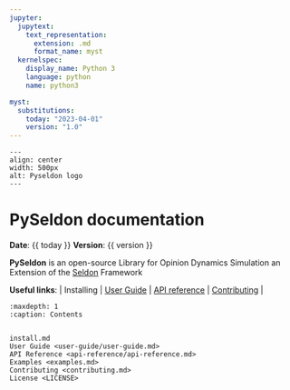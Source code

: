 ```yaml
---
jupyter:
  jupytext:
    text_representation:
      extension: .md
      format_name: myst
  kernelspec:
    display_name: Python 3
    language: python
    name: python3

myst:
  substitutions:
    today: "2023-04-01"
    version: "1.0"
---
```


```{figure} _static/res/logo_text.png
---
align: center
width: 500px
alt: Pyseldon logo
---
```

# PySeldon documentation

**Date**: {{ today }} **Version**: {{ version }}

**PySeldon** is an open-source Library for Opinion Dynamics Simulation an Extension of the [Seldon](https://github.com/seldon-code/seldon) Framework

**Useful links**:
| Installing |
[User Guide](user-guide/user-guide.md) |
[API reference](api-reference/api-reference.md) |
[Contributing](contributing.md) |

```{toctree}
:maxdepth: 1
:caption: Contents


install.md
User Guide <user-guide/user-guide.md>
API Reference <api-reference/api-reference.md>
Examples <examples.md>
Contributing <contributing.md>
License <LICENSE>
```